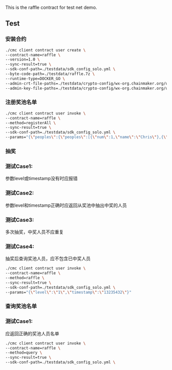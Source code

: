 This is the raffle contract for test net demo.

## Test

### 安装合约
```sh
./cmc client contract user create \
--contract-name=raffle \
--version=1.0 \
--sync-result=true \
--sdk-conf-path=./testdata/sdk_config_solo.yml \
--byte-code-path=./testdata/raffle.7z \
--runtime-type=DOCKER_GO \
--admin-crt-file-paths=./testdata/crypto-config/wx-org.chainmaker.org/user/admin1/admin1.sign.crt \
--admin-key-file-paths=./testdata/crypto-config/wx-org.chainmaker.org/user/admin1/admin1.sign.key --params="{}"
```

### 注册奖池名单
```sh
./cmc client contract user invoke \
--contract-name=raffle \
--method=registerAll \
--sync-result=true \
--sdk-conf-path=./testdata/sdk_config_solo.yml \
--params="{\"peoples\":{\"peoples\":[{\"num\":1,\"name\":\"Chris\"},{\"num\":2,\"name\":\"Linus\"}]}}"
```

### 抽奖
### 测试Case1: 
参数level或timestamp没有时应报错
### 测试Case2:
参数level和timestamp正确时应返回从奖池中抽出中奖的人员
### 测试Case3:
多次抽奖，中奖人员不应重复
### 测试Case4:
抽奖后查询奖池人员，应不包含已中奖人员
```sh
./cmc client contract user invoke \
--contract-name=raffle \
--method=raffle \
--sync-result=true \
--sdk-conf-path=./testdata/sdk_config_solo.yml \
--params="{\"level\":\"1\",\"timestamp\":\"13235432\"}"
```

### 查询奖池名单
### 测试Case1:
应返回正确的奖池人员名单
```sh
./cmc client contract user invoke \
--contract-name=raffle \
--method=query \
--sync-result=true \
--sdk-conf-path=./testdata/sdk_config_solo.yml \
```
